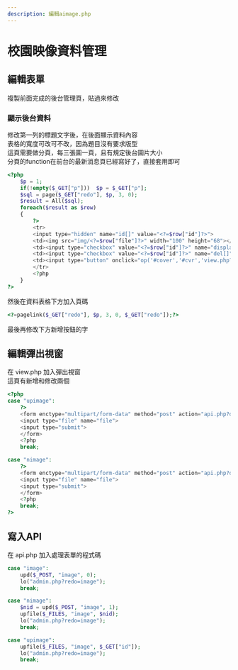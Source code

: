 ```yaml
---
description: 編輯aimage.php
---
```


# 校園映像資料管理

## 編輯表單
複製前面完成的後台管理頁，貼過來修改

### 顯示後台資料

修改第一列的標題文字後，在後面顯示資料內容  
表格的寬度可改可不改，因為題目沒有要求版型  
這頁需要做分頁，每三張圖一頁，且有規定後台圖片大小  
分頁的function在前台的最新消息頁已經寫好了，直接套用即可
```php
<?php
	$p = 1;
	if(!empty($_GET["p"]))	$p = $_GET["p"];
	$sql = page($_GET["redo"], $p, 3, 0);
	$result = All($sql);
	foreach($result as $row)
	{
		?>
		<tr>
		<input type="hidden" name="id[]" value="<?=$row["id"]?>">
		<td><img src="img/<?=$row["file"]?>" width="100" height="68"></td>
		<td><input type="checkbox" value="<?=$row["id"]?>" name="display[]" <?=($row["display"])?"checked":""?>></td>
		<td><input type="checkbox" value="<?=$row["id"]?>" name="del[]"></td>
		<td><input type="button" onclick="op('#cover','#cvr','view.php?do=<?=$_GET["redo"]?>&id=<?=$row["id"]?>')" value="更換圖片"></td>
		</tr>
		<?php
	}
?>
```
然後在資料表格下方加入頁碼
```php
<?=pagelink($_GET["redo"], $p, 3, 0, $_GET["redo"]);?>
```
最後再修改下方新增按鈕的字

## 編輯彈出視窗
在 view.php 加入彈出視窗  
這頁有新增和修改兩個
```php
<?php
case "upimage":
	?>
	<form enctype="multipart/form-data" method="post" action="api.php?do=<?=$_GET["do"]?>&id=<?=$_GET["id"]?>">
	<input type="file" name="file">
	<input type="submit">
	</form>
	<?php
	break;

case "nimage":
	?>
	<form enctype="multipart/form-data" method="post" action="api.php?do=<?=$_GET["do"]?>">
	<input type="file" name="file">
	<input type="submit">
	</form>
	<?php
	break;
?>
```

## 寫入API
在 api.php 加入處理表單的程式碼  
```php
case "image":
	upd($_POST, "image", 0);
	lo("admin.php?redo=image");
	break;

case "nimage":
	$nid = upd($_POST, "image", 1);
	upfile($_FILES, "image", $nid);
	lo("admin.php?redo=image");
	break;

case "upimage":
	upfile($_FILES, "image", $_GET["id"]);
	lo("admin.php?redo=image");
	break;
```